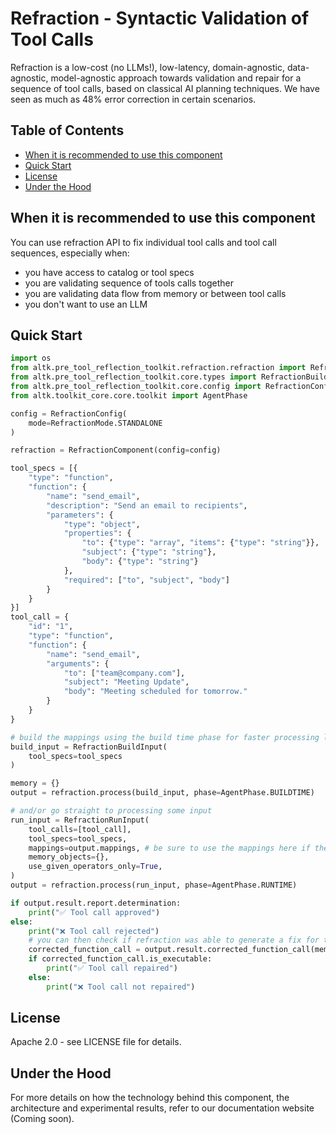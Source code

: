 # Refraction - Syntactic Validation of Tool Calls
Refraction is a low-cost (no LLMs!), low-latency, domain-agnostic, data-agnostic, model-agnostic approach towards validation and repair for a sequence of tool calls, based on classical AI planning techniques. We have seen as much as 48% error correction in certain scenarios.

## Table of Contents
- [When it is recommended to use this component](#when-it-is-recommended-to-use-this-component)
- [Quick Start](#quick-start)
- [License](#license)
- [Under the Hood](#under-the-hood)

## When it is recommended to use this component

You can use refraction API to fix individual tool calls and tool call sequences, especially when:
- you have access to catalog or tool specs
- you are validating sequence of tools calls together
- you are validating data flow from memory or between tool calls
- you don't want to use an LLM

## Quick Start

```python
import os
from altk.pre_tool_reflection_toolkit.refraction.refraction import RefractionComponent
from altk.pre_tool_reflection_toolkit.core.types import RefractionBuildInput, RefractionRunInput
from altk.pre_tool_reflection_toolkit.core.config import RefractionConfig, RefractionMode
from altk.toolkit_core.core.toolkit import AgentPhase

config = RefractionConfig(
    mode=RefractionMode.STANDALONE
)

refraction = RefractionComponent(config=config)

tool_specs = [{
    "type": "function",
    "function": {
        "name": "send_email",
        "description": "Send an email to recipients",
        "parameters": {
            "type": "object",
            "properties": {
                "to": {"type": "array", "items": {"type": "string"}},
                "subject": {"type": "string"},
                "body": {"type": "string"}
            },
            "required": ["to", "subject", "body"]
        }
    }
}]
tool_call = {
    "id": "1",
    "type": "function",
    "function": {
        "name": "send_email",
        "arguments": {
            "to": ["team@company.com"],
            "subject": "Meeting Update",
            "body": "Meeting scheduled for tomorrow."
        }
    }
}

# build the mappings using the build time phase for faster processing later
build_input = RefractionBuildInput(
    tool_specs=tool_specs
)

memory = {}
output = refraction.process(build_input, phase=AgentPhase.BUILDTIME)

# and/or go straight to processing some input
run_input = RefractionRunInput(
    tool_calls=[tool_call],
    tool_specs=tool_specs,
    mappings=output.mappings, # be sure to use the mappings here if they were built
    memory_objects={},
    use_given_operators_only=True,
)
output = refraction.process(run_input, phase=AgentPhase.RUNTIME)

if output.result.report.determination:
    print("✅ Tool call approved")
else:
    print("❌ Tool call rejected")
    # you can then check if refraction was able to generate a fix for the rejected tool call
    corrected_function_call = output.result.corrected_function_call(memory, output.catalog)
    if corrected_function_call.is_executable:
        print("✅ Tool call repaired")
    else:
        print("❌ Tool call not repaired")
```

## License
Apache 2.0 - see LICENSE file for details.

## Under the Hood
For more details on how the technology behind this component, the architecture and experimental results, refer to our documentation website (Coming soon).

